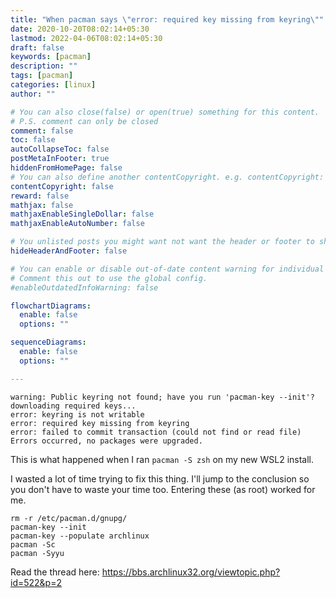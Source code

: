 ```yaml
---
title: "When pacman says \"error: required key missing from keyring\""
date: 2020-10-20T08:02:14+05:30
lastmod: 2022-04-06T08:02:14+05:30
draft: false
keywords: [pacman]
description: ""
tags: [pacman]
categories: [linux]
author: ""

# You can also close(false) or open(true) something for this content.
# P.S. comment can only be closed
comment: false
toc: false
autoCollapseToc: false
postMetaInFooter: true
hiddenFromHomePage: false
# You can also define another contentCopyright. e.g. contentCopyright: "This is another copyright."
contentCopyright: false
reward: false
mathjax: false
mathjaxEnableSingleDollar: false
mathjaxEnableAutoNumber: false

# You unlisted posts you might want not want the header or footer to show
hideHeaderAndFooter: false

# You can enable or disable out-of-date content warning for individual post.
# Comment this out to use the global config.
#enableOutdatedInfoWarning: false

flowchartDiagrams:
  enable: false
  options: ""

sequenceDiagrams: 
  enable: false
  options: ""

---
```


<!--more-->

```
warning: Public keyring not found; have you run 'pacman-key --init'?
downloading required keys...
error: keyring is not writable
error: required key missing from keyring
error: failed to commit transaction (could not find or read file)
Errors occurred, no packages were upgraded.
```

This is what happened when I ran `pacman -S zsh` on my new WSL2 install.

I wasted a lot of time trying to fix this thing. I'll jump to the conclusion so you don't have to waste your time too. Entering these (as root) worked for me.
```
rm -r /etc/pacman.d/gnupg/
pacman-key --init
pacman-key --populate archlinux
pacman -Sc
pacman -Syyu
```

Read the thread here: https://bbs.archlinux32.org/viewtopic.php?id=522&p=2
